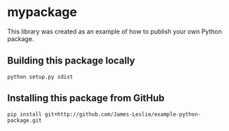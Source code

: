 # mypackage
This library was created as an example of how to publish your own Python package.

## Building this package locally
`python setup.py sdist`

## Installing this package from GitHub
`pip install git+http://github.com/James-Leslie/example-python-package.git`
